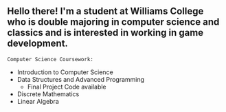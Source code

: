 ## Hello there! I'm a student at Williams College who is double majoring in computer science and classics and is interested in working in game development.

`Computer Science Coursework:`
 - Introduction to Computer Science
 - Data Structures and Advanced Programming
    - Final Project Code available
 - Discrete Mathematics
 - Linear Algebra


<!--
**nataliamariposa/nataliamariposa** is a ✨ _special_ ✨ repository because its `README.md` (this file) appears on your GitHub profile.

Here are some ideas to get you started:

- 🔭 I’m currently working on ...
- 🌱 I’m currently learning ...
- 👯 I’m looking to collaborate on ...
- 🤔 I’m looking for help with ...
- 💬 Ask me about ...
- 📫 How to reach me: ...
- 😄 Pronouns: ...
- ⚡ Fun fact: ...
-->
